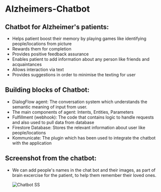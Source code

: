 # Alzheimers-Chatbot

## Chatbot for Alzheimer's patients:
- Helps patient boost their memory by playing games like identifying people/locations from picture
- Rewards them for completion
- Provides positive feedback assurance
- Enables patient to add information about any person like friends and acquaintances
- Allows interaction via text
- Provides suggestions in order to minimise the texting for user

## Building blocks of Chatbot:
- DialogFlow agent: The conversation system which understands the semantic meaning of input from user. 
- The main components of agent: Intents, Entities, Parameters
- Fulfillment (webhook): The code that contains logic to handle requests and also used to pull data from database
- Firestore Database: Stores the relevant information about user like people/locations
- Kommunicate: The plugin which has been used to integrate the chatbot with the application

## Screenshot from the chatbot:
- We can add people's names in the chat bot and their images, as part of brain excercise for the patient, to help them remember their loved ones.

    ![Chatbot SS](https://user-images.githubusercontent.com/36971218/126081847-37153344-74e1-4b82-a666-cc391c0c4c6c.jpeg)
